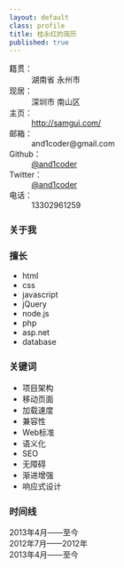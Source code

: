 ```yaml
---
layout: default
class: profile
title: 桂永红的简历
published: true
---
```

<dl class="basic">
  <dt>籍贯：</dt>
  <dd>湖南省 永州市</dd>
  <dt>现居：</dt>
  <dd>深圳市 南山区</dd>
  <dt>主页：</dt>
  <dd><a href="http://samgui.com/">http://samgui.com/</a></dd>
  <dt>邮箱：</dt>
  <dd>and1coder@gmail.com</dd>
  <dt>Github：</dt>
  <dd><a href="https://github.com/and1coder">@and1coder</a></dd>
  <dt>Twitter：</dt>
  <dd><a href="https://twitter.com/and1coder">@and1coder</a></dd>
  <dt>电话：</dt>
  <dd>13302961259</dd>
</dl>

### 关于我

### 擅长
<ul class="skills">
    <li>html</li>
    <li>css</li>
    <li>javascript</li>
    <li>jQuery</li>
    <li>node.js</li>
    <li>php</li>
    <li>asp.net</li>
    <li>database</li>
</ul>

### 关键词
<ul class="keywords">
    <li>项目架构</li>
    <li>移动页面</li>
    <li>加载速度</li>
    <li>兼容性</li>
    <li>Web标准</li>
    <li>语义化</li>
    <li>SEO</li>
    <li>无障碍</li>
    <li>渐进增强</li>
    <li>响应式设计</li>
</ul>

### 时间线
<dl class="timeline">
  <dt>2013年4月——至今</dt>
  <dd>

  </dd>
  <dt>2012年7月——2012年</dt>
  <dd>

  </dd>
  <dt>2013年4月——至今</dt>
  <dd>

  </dd>
</dl>